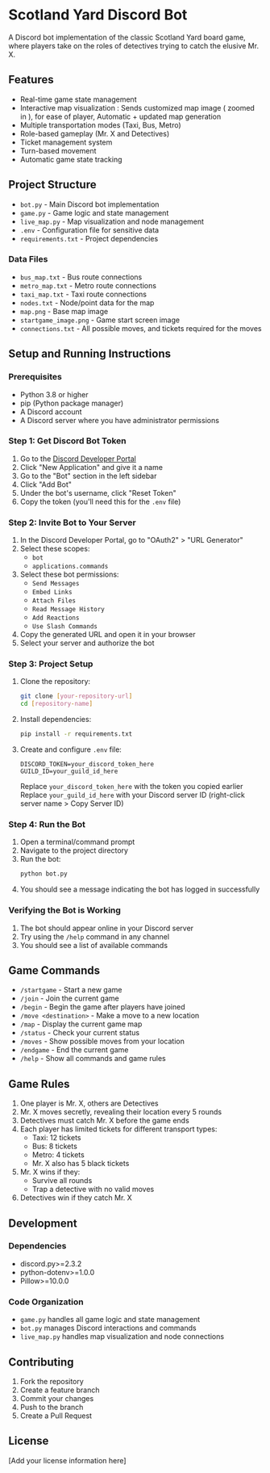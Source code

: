 # Scotland Yard Discord Bot

A Discord bot implementation of the classic Scotland Yard board game, where players take on the roles of detectives trying to catch the elusive Mr. X.

## Features

- Real-time game state management
- Interactive map visualization : Sends customized map image ( zoomed in ), for ease of player, Automatic + updated map generation
- Multiple transportation modes (Taxi, Bus, Metro)
- Role-based gameplay (Mr. X and Detectives)
- Ticket management system
- Turn-based movement
- Automatic game state tracking

## Project Structure

- `bot.py` - Main Discord bot implementation
- `game.py` - Game logic and state management
- `live_map.py` - Map visualization and node management
- `.env` - Configuration file for sensitive data
- `requirements.txt` - Project dependencies

### Data Files
- `bus_map.txt` - Bus route connections
- `metro_map.txt` - Metro route connections
- `taxi_map.txt` - Taxi route connections
- `nodes.txt` - Node/point data for the map
- `map.png` - Base map image
- `startgame_image.png` - Game start screen image
- `connections.txt` - All possible moves, and tickets required for the moves

## Setup and Running Instructions

### Prerequisites
- Python 3.8 or higher
- pip (Python package manager)
- A Discord account
- A Discord server where you have administrator permissions

### Step 1: Get Discord Bot Token
1. Go to the [Discord Developer Portal](https://discord.com/developers/applications)
2. Click "New Application" and give it a name
3. Go to the "Bot" section in the left sidebar
4. Click "Add Bot"
5. Under the bot's username, click "Reset Token"
6. Copy the token (you'll need this for the `.env` file)

### Step 2: Invite Bot to Your Server
1. In the Discord Developer Portal, go to "OAuth2" > "URL Generator"
2. Select these scopes:
   - `bot`
   - `applications.commands`
3. Select these bot permissions:
   - `Send Messages`
   - `Embed Links`
   - `Attach Files`
   - `Read Message History`
   - `Add Reactions`
   - `Use Slash Commands`
4. Copy the generated URL and open it in your browser
5. Select your server and authorize the bot

### Step 3: Project Setup
1. Clone the repository:
   ```bash
   git clone [your-repository-url]
   cd [repository-name]
   ```

2. Install dependencies:
   ```bash
   pip install -r requirements.txt
   ```

3. Create and configure `.env` file:
   ```
   DISCORD_TOKEN=your_discord_token_here
   GUILD_ID=your_guild_id_here
   ```
   Replace `your_discord_token_here` with the token you copied earlier
   Replace `your_guild_id_here` with your Discord server ID (right-click server name > Copy Server ID)

### Step 4: Run the Bot
1. Open a terminal/command prompt
2. Navigate to the project directory
3. Run the bot:
   ```bash
   python bot.py
   ```
4. You should see a message indicating the bot has logged in successfully

### Verifying the Bot is Working
1. The bot should appear online in your Discord server
2. Try using the `/help` command in any channel
3. You should see a list of available commands

## Game Commands

- `/startgame` - Start a new game
- `/join` - Join the current game
- `/begin` - Begin the game after players have joined
- `/move <destination>` - Make a move to a new location
- `/map` - Display the current game map
- `/status` - Check your current status
- `/moves` - Show possible moves from your location
- `/endgame` - End the current game
- `/help` - Show all commands and game rules

## Game Rules

1. One player is Mr. X, others are Detectives
2. Mr. X moves secretly, revealing their location every 5 rounds
3. Detectives must catch Mr. X before the game ends
4. Each player has limited tickets for different transport types:
   - Taxi: 12 tickets
   - Bus: 8 tickets
   - Metro: 4 tickets
   - Mr. X also has 5 black tickets
5. Mr. X wins if they:
   - Survive all rounds
   - Trap a detective with no valid moves
6. Detectives win if they catch Mr. X

## Development

### Dependencies
- discord.py>=2.3.2
- python-dotenv>=1.0.0
- Pillow>=10.0.0

### Code Organization
- `game.py` handles all game logic and state management
- `bot.py` manages Discord interactions and commands
- `live_map.py` handles map visualization and node connections

## Contributing

1. Fork the repository
2. Create a feature branch
3. Commit your changes
4. Push to the branch
5. Create a Pull Request

## License

[Add your license information here] 
